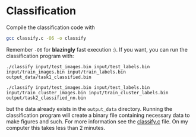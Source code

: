 # Classification

Compile the classification code with

```bash
gcc classify.c -O6 -o classify
```

Remember ```-O6``` for **blazingly** fast execution :). If you want, you can run the classification program with:

```
./classify input/test_images.bin input/test_labels.bin input/train_images.bin input/train_labels.bin output_data/task1_classified.bin

./classify input/test_images.bin input/test_labels.bin input/train_cluster_images.bin input/train_cluster_labels.bin output/task2_classified_nn.bin
```
but the data already exists in the ```output_data``` directory.
Running the classification program will create a binary file containing necessary data to make figures and such. For more information see the [classify.c](./classify.c) file. On my computer this takes less than 2 minutes.